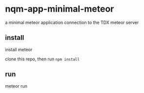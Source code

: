 # nqm-app-minimal-meteor
a minimal meteor application connection to the TDX meteor server

## install
install meteor

clone this repo, then run `npm install`

## run
meteor run

